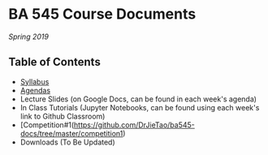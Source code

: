 # BA 545 Course Documents
_Spring 2019_

## Table of Contents
+ [Syllabus](https://github.com/DrJieTao/ba545-docs/blob/master/syllabus.md)
+ [Agendas](https://github.com/DrJieTao/ba545-docs/tree/master/Agendas)
+ Lecture Slides (on Google Docs, can be found in each week's agenda)
+ In Class Tutorials (Jupyter Notebooks, can be found using each week's link to Github Classroom)
+ [Competition#1(https://github.com/DrJieTao/ba545-docs/tree/master/competition1)
+ Downloads (To Be Updated)

